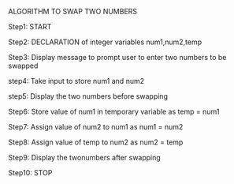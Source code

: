 ALGORITHM TO SWAP TWO NUMBERS

Step1: START

Step2: DECLARATION of integer variables num1,num2,temp

Step3: Display message to prompt user to enter two numbers to be swapped

step4: Take input to store num1 and num2

step5: Display the two numbers before swapping

Step6: Store value of num1 in temporary variable as temp = num1

Step7: Assign value of num2 to num1 as num1 = num2

Step8: Assign value of temp to num2 as num2 = temp

Step9: Display the twonumbers after swapping

Step10: STOP
